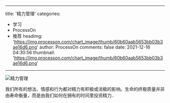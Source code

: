 
---
title: '精力管理'
categories: 
 - 学习
 - ProcessOn
 - 推荐
headimg: 'https://img.processon.com/chart_image/thumb/60b60aab5653bb03b3ae16d6.png'
author: ProcessOn
comments: false
date: 2021-12-16 04:30:56
thumbnail: 'https://img.processon.com/chart_image/thumb/60b60aab5653bb03b3ae16d6.png'
---

<div>   
<img class="thumb" alt="精力管理" src="https://img.processon.com/chart_image/thumb/60b60aab5653bb03b3ae16d6.png" referrerpolicy="no-referrer">
<p>我们所有的想法、情感和行为都对精力有积极或消极的影响。生命的终极质量并非由寿命衡量，而是由我们如何在拥有的时间里投资精力..</p>  
</div>
            